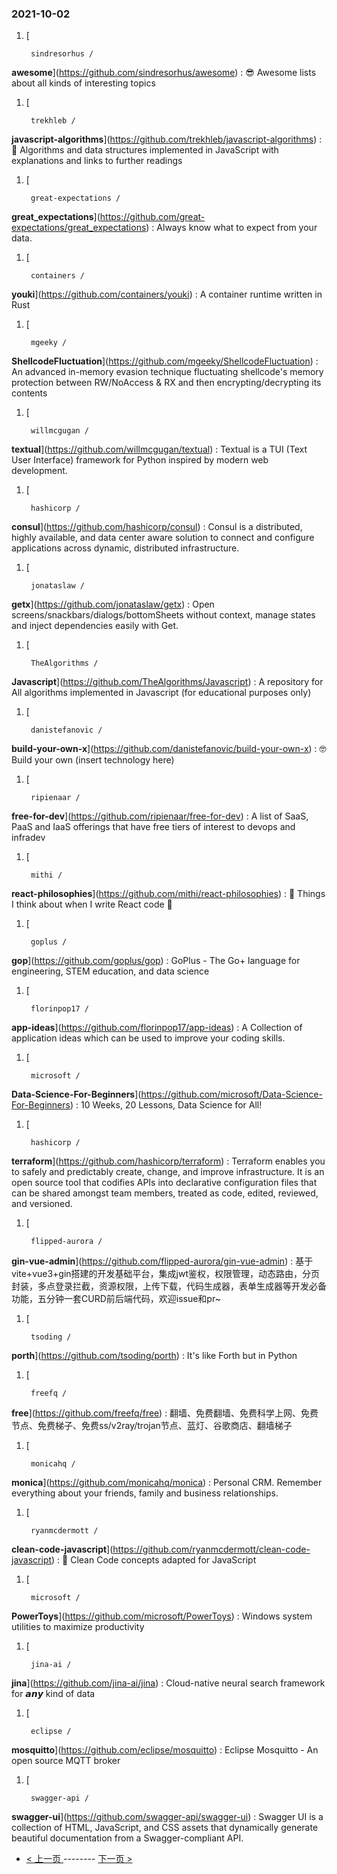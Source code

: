 ### 2021-10-02 
1. [
    

        sindresorhus /
**awesome**](https://github.com/sindresorhus/awesome) : 😎 Awesome lists about all kinds of interesting topics
1. [
    

        trekhleb /
**javascript-algorithms**](https://github.com/trekhleb/javascript-algorithms) : 📝 Algorithms and data structures implemented in JavaScript with explanations and links to further readings
1. [
    

        great-expectations /
**great_expectations**](https://github.com/great-expectations/great_expectations) : Always know what to expect from your data.
1. [
    

        containers /
**youki**](https://github.com/containers/youki) : A container runtime written in Rust
1. [
    

        mgeeky /
**ShellcodeFluctuation**](https://github.com/mgeeky/ShellcodeFluctuation) : An advanced in-memory evasion technique fluctuating shellcode's memory protection between RW/NoAccess & RX and then encrypting/decrypting its contents
1. [
    

        willmcgugan /
**textual**](https://github.com/willmcgugan/textual) : Textual is a TUI (Text User Interface) framework for Python inspired by modern web development.
1. [
    

        hashicorp /
**consul**](https://github.com/hashicorp/consul) : Consul is a distributed, highly available, and data center aware solution to connect and configure applications across dynamic, distributed infrastructure.
1. [
    

        jonataslaw /
**getx**](https://github.com/jonataslaw/getx) : Open screens/snackbars/dialogs/bottomSheets without context, manage states and inject dependencies easily with Get.
1. [
    

        TheAlgorithms /
**Javascript**](https://github.com/TheAlgorithms/Javascript) : A repository for All algorithms implemented in Javascript (for educational purposes only)
1. [
    

        danistefanovic /
**build-your-own-x**](https://github.com/danistefanovic/build-your-own-x) : 🤓 Build your own (insert technology here)
1. [
    

        ripienaar /
**free-for-dev**](https://github.com/ripienaar/free-for-dev) : A list of SaaS, PaaS and IaaS offerings that have free tiers of interest to devops and infradev
1. [
    

        mithi /
**react-philosophies**](https://github.com/mithi/react-philosophies) : 🧘 Things I think about when I write React code 🧘
1. [
    

        goplus /
**gop**](https://github.com/goplus/gop) : GoPlus - The Go+ language for engineering, STEM education, and data science
1. [
    

        florinpop17 /
**app-ideas**](https://github.com/florinpop17/app-ideas) : A Collection of application ideas which can be used to improve your coding skills.
1. [
    

        microsoft /
**Data-Science-For-Beginners**](https://github.com/microsoft/Data-Science-For-Beginners) : 10 Weeks, 20 Lessons, Data Science for All!
1. [
    

        hashicorp /
**terraform**](https://github.com/hashicorp/terraform) : Terraform enables you to safely and predictably create, change, and improve infrastructure. It is an open source tool that codifies APIs into declarative configuration files that can be shared amongst team members, treated as code, edited, reviewed, and versioned.
1. [
    

        flipped-aurora /
**gin-vue-admin**](https://github.com/flipped-aurora/gin-vue-admin) : 基于vite+vue3+gin搭建的开发基础平台，集成jwt鉴权，权限管理，动态路由，分页封装，多点登录拦截，资源权限，上传下载，代码生成器，表单生成器等开发必备功能，五分钟一套CURD前后端代码，欢迎issue和pr~
1. [
    

        tsoding /
**porth**](https://github.com/tsoding/porth) : It's like Forth but in Python
1. [
    

        freefq /
**free**](https://github.com/freefq/free) : 翻墙、免费翻墙、免费科学上网、免费节点、免费梯子、免费ss/v2ray/trojan节点、蓝灯、谷歌商店、翻墙梯子
1. [
    

        monicahq /
**monica**](https://github.com/monicahq/monica) : Personal CRM. Remember everything about your friends, family and business relationships.
1. [
    

        ryanmcdermott /
**clean-code-javascript**](https://github.com/ryanmcdermott/clean-code-javascript) : 🛁 Clean Code concepts adapted for JavaScript
1. [
    

        microsoft /
**PowerToys**](https://github.com/microsoft/PowerToys) : Windows system utilities to maximize productivity
1. [
    

        jina-ai /
**jina**](https://github.com/jina-ai/jina) : Cloud-native neural search framework for 𝙖𝙣𝙮 kind of data
1. [
    

        eclipse /
**mosquitto**](https://github.com/eclipse/mosquitto) : Eclipse Mosquitto - An open source MQTT broker
1. [
    

        swagger-api /
**swagger-ui**](https://github.com/swagger-api/swagger-ui) : Swagger UI is a collection of HTML, JavaScript, and CSS assets that dynamically generate beautiful documentation from a Swagger-compliant API. 

- [ < 上一页 ](https://github.com/able8/github-trending-daily-record/blob/master/2021-10-01.md) -------- [ 下一页 > ](https://github.com/able8/github-trending-daily-record/blob/master/2021-10-03.md)